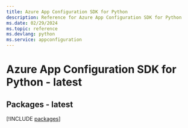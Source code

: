 ```yaml
---
title: Azure App Configuration SDK for Python
description: Reference for Azure App Configuration SDK for Python
ms.date: 02/29/2024
ms.topic: reference
ms.devlang: python
ms.service: appconfiguration
---
```

# Azure App Configuration SDK for Python - latest
## Packages - latest
[!INCLUDE [packages](app-configuration-index.md)]